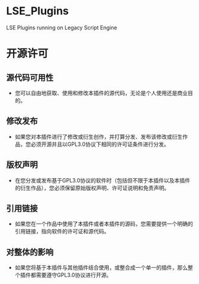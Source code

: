 # LSE_Plugins
LSE Plugins running on Legacy Script Engine

# 开源许可
## 源代码可用性
- 您可以自由地获取、使用和修改本插件的源代码，无论是个人使用还是商业目的。
## 修改发布
- 如果您对本插件进行了修改或衍生创作，并打算分发、发布该修改或衍生作品，您必须开源并且以GPL3.0协议下相同的许可证条件进行分发。
## 版权声明
- 在您分发或发布基于GPL3.0协议的软件时（包括但不限于本插件以及本插件的衍生作品），您必须保留原始版权声明、许可证说明和免责声明。
## 引用链接
- 如果您在一个作品中使用了本插件或者本插件的源码，您需要提供一个明确的引用链接，指向软件的许可证和源代码。
## 对整体的影响
- 如果您将基于本插件与其他插件结合使用，或整合成一个单一的插件，那么整个插件都需要遵守GPL3.0协议进行开源。
